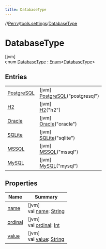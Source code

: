```yaml
---
title: DatabaseType
---
```

//[Perry](../../../index.html)/[tools.settings](../index.html)/[DatabaseType](index.html)



# DatabaseType



[jvm]\
enum [DatabaseType](index.html) : [Enum](https://kotlinlang.org/api/latest/jvm/stdlib/kotlin/-enum/index.html)<[DatabaseType](index.html)>



## Entries


| | |
|---|---|
| [PostgreSQL](-postgre-s-q-l/index.html) | [jvm]<br>[PostgreSQL](-postgre-s-q-l/index.html)("postgresql") |
| [H2](-h2/index.html) | [jvm]<br>[H2](-h2/index.html)("h2") |
| [Oracle](-oracle/index.html) | [jvm]<br>[Oracle](-oracle/index.html)("oracle") |
| [SQLite](-s-q-lite/index.html) | [jvm]<br>[SQLite](-s-q-lite/index.html)("sqlite") |
| [MSSQL](-m-s-s-q-l/index.html) | [jvm]<br>[MSSQL](-m-s-s-q-l/index.html)("mssql") |
| [MySQL](-my-s-q-l/index.html) | [jvm]<br>[MySQL](-my-s-q-l/index.html)("mysql") |


## Properties


| Name | Summary |
|---|---|
| [name](index.html#-145103023%2FProperties%2F863300109) | [jvm]<br>val [name](index.html#-145103023%2FProperties%2F863300109): [String](https://kotlinlang.org/api/latest/jvm/stdlib/kotlin/-string/index.html) |
| [ordinal](index.html#1742238285%2FProperties%2F863300109) | [jvm]<br>val [ordinal](index.html#1742238285%2FProperties%2F863300109): [Int](https://kotlinlang.org/api/latest/jvm/stdlib/kotlin/-int/index.html) |
| [value](value.html) | [jvm]<br>val [value](value.html): [String](https://kotlinlang.org/api/latest/jvm/stdlib/kotlin/-string/index.html) |

